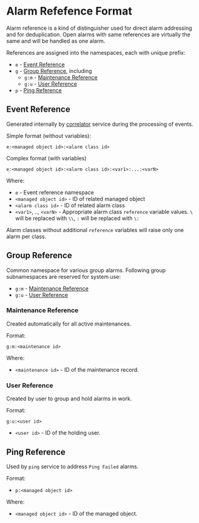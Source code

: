 # Alarm Refefence Format

Alarm reference is a kind of distinguisher used for direct alarm addressing and for deduplication.
Open alarms with same references are virtually the same and will be handled as one alarm.

References are assigned into the namespaces, each with unique prefix:

* `e` - [Event Reference](#event-reference)
* `g` - [Group Reference](#group-reference), including
  * `g:m` - [Maintenance Reference](#maintenance-reference)
  * `g:u` - [User Reference](#user-reference)
* `p` - [Ping Reference](#ping-reference)

## Event Reference

Generated internally by [correlator](../../admin/reference/services/correlator.md) service during the processing of events.

Simple format (without variables):

```
e:<managed object id>:<alarm class id>
```

Complex format (with variables)

```
e:<managed object id>:<alarm class id>:<var1>:...:<varN>
```

Where:

* `e` - Event reference namespace
* `<managed object id>` - ID of related managed object
* `<alarm class id>` - ID of related alarm class
* `<var1>`, .., `<varN>` - Appropriate alarm class `reference` variable values.
  `\` will be replaced with `\\`, `:` will be replaced with `\:`

Alarm classes without additional `reference` variables will raise only one alarm per class.

## Group Reference

Common namespace for various group alarms. Following group subnamespaces are reserved for system use:

* `g:m` - [Maintenance Reference](#maintenance-reference)
* `g:u` - [User Reference](#user-reference)

### Maintenance Reference

Created automatically for all active maintenances.

Format:

```
g:m:<maintenance id>
```

Where:

* `<maintenance id>` - ID of the maintenance record.

### User Reference

Created by user to group and hold alarms in work.

Format:

```
g:u:<user id>
```

* `<user id>` - ID of the holding user.
  
## Ping Reference

Used by `ping` service to address `Ping Failed` alarms.

Format:

* `p:<managed object id>`
  
Where:

* `<managed object id>` - ID of the managed object.
